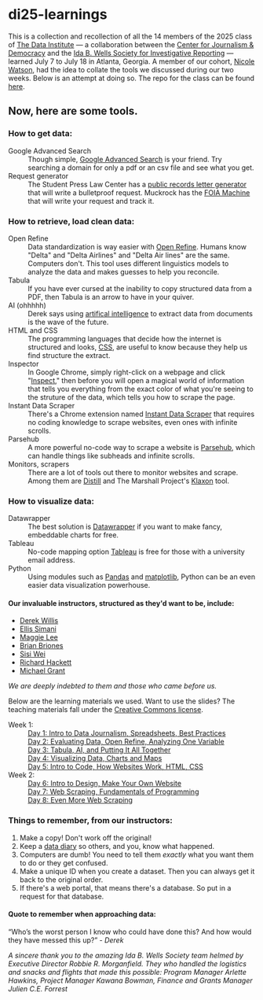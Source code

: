 # di25-learnings
<p class="intro">
This is a collection and recollection of all the 14 members of the 2025 class of <a href="https://cjddatainstitute.org/">The Data Institute</a> — a collaboration between the <a href="https://cfjd.howard.edu/">Center for Journalism & Democracy</a> and the <a href="https://idabwellssociety.org/">Ida B. Wells Society for Investigative Reporting</a> — learned July 7 to July 18 in Atlanta, Georgia. A member of our cohort, <a href="https://www.ncat.edu/employee-bio.php?directoryID=690815680">Nicole Watson</a>, had the idea to collate the tools we discussed during our two weeks. Below is an attempt at doing so. The repo for the class can be found <a href="https://github.com/cjddatainstitute/data-institute-2025/blob/main/README.md">here</a>.
</p>

<h2>Now, here are some tools.</h2>

<dl class="get_data">
<h3>How to get data:</h3>
  <dt>Google Advanced Search</dt>
    <dd>Though simple, <a href="https://www.google.com/advanced_search">Google Advanced Search</a> is your friend. Try searching a domain for only a pdf or an csv file and see what you get.</dd>
<dt>Request generator</dt>
  <dd>The Student Press Law Center has a <a href="https://splc.org/lettergenerator/"> public records letter generator</a> that will write a bulletproof request. Muckrock has the <a href="https://www.foiamachine.org/">FOIA Machine</a> that will write your request and track it.</dd>
</dl class="get_data">

<dl class="clean_data">
<h3>How to retrieve, load clean data:</h3>
  <dt>Open Refine</dt>
    <dd>Data standardization is way easier with <a href="https://propublica.s3.amazonaws.com/data-institute/open-refine-2025.pdf">Open Refine<a>. Humans know "Delta" and "Delta Airlines" and "Delta Air lines" are the same. Computers don't. This tool uses different linguistics models to analyze the data and makes guesses to help you reconcile.</dd>
  <dt>Tabula</dt>
    <dd>If you have ever cursed at the inability to copy structured data from a PDF, then <a href+"https://tabula.technology/">Tabula</a> is an arrow to have in your quiver.</dd>
  <dt>AI (ohhhhh)</dt>
    <dd>Derek says using <a href="https://docs.google.com/presentation/d/1k_Mui_M5SeDKGyhbAdFw-awfDHHYoOoRHiLrv_FGtRg/edit">artifical intelligence</a> to extract data from documents is the wave of the future.  </dd>
  <dt>HTML and CSS</dt>
    <dd>The programming languages that decide how the internet is structured and looks, <a href="https://projects.propublica.org/graphics/images/data-institute/presentations/2017/html.pdf>HTML</a> and <a href="https://projects.propublica.org/graphics/images/data-institute/presentations/2017/css.pdf>CSS</a>, are useful to know because they help us find structure the extract.</dd>
  <dt>Inspector</dt>
      <dd>In Google Chrome, simply right-click on a webpage and click "<a href="https://developer.chrome.com/docs/devtools/open">Inspect</a>," then before you will open a magical world of information that tells you everything from the exact color of what you're seeing to the struture of the data, which tells you how to scrape the page.</dd>
  <dt>Instant Data Scraper</dt>
      <dd>There's a Chrome extension named <a href="https://chromewebstore.google.com/detail/instant-data-scraper/ofaokhiedipichpaobibbnahnkdoiiah?hl=en-US">Instant Data Scraper</a> that requires no coding knowledge to scrape websites, even ones with infinite scrolls.</dd>
  <dt>Parsehub</dt>
      <dd>A more powerful no-code way to scrape a website is <a href="https://parsehub.com/">Parsehub</a>, which can handle things like subheads and infinite scrolls.</dd>
  <dt>Monitors, scrapers</dt>
      <dd>There are a lot of tools out there to monitor websites and scrape. Among them are <a href="https://distill.io/">Distill</a> and The Marshall Project's <a href="https://www.newsklaxon.org/">Klaxon</a> tool.</dd>
</dl class="clean_data">

<dl class="viz_data">
<h3>How to visualize data:</h3>
    <dt>Datawrapper</dt>
      <dd>The best solution is <a href="https://www.datawrapper.de/">Datawrapper</a> if you want to make fancy, embeddable charts for free.</dd>
    <dt>Tableau</dt>
      <dd>No-code mapping option <a href="https://www.tableau.com/trial/visualize-your-data">Tableau</a> is free for those with a university email address.</dd>
    <dt>Python</dt>
      <dd>Using modules such as <a href="https://github.com/cjddatainstitute/data-institute-2025/blob/main/real-estate-gentrification-analysis-main/wiki/common_pandas_operations.md">Pandas</a> and <a href="https://matplotlib.org/">matplotlib</a>, Python can be an even easier data visualization powerhouse.</dd>
</dl class="viz_data">

<h4>Our invaluable instructors, structured as they'd want to be, include:</h4>
<ul class="instructor">
  <li><a href="https://thescoop.org/now/">Derek Willis</a></li>
  <li><a href="https://github.com/ellissimani">Ellis Simani</a></li>
  <li><a href="http://maggielee.net/">Maggie Lee</a></li>
  <li><a href="https://research.auctr.edu/prf.php?id=5a89da03-7cdb-11ed-9922-0ad758b798c3">Brian Briones</a></li>
  <li><a href="https://sisiwei.com/">Sisi Wei</a></li>
  <li><a href="https://www.linkedin.com/in/richard-hackett/">Richard Hackett</a></li>
  <li><a href="https://mikegrant.me/">Michael Grant</a></li>
</ul class="instructor">
  
<p><i>We are deeply indebted to them and those who came before us.</i></p>

<p>Below are the learning materials we used. Want to use the slides? The teaching materials fall under the <a href="https://creativecommons.org/licenses/by-nc-nd/3.0/us/">Creative Commons license</a>.</p>

<dl class="weeks">
<dt>Week 1:</dt>
  <dd><a href="https://github.com/cjddatainstitute/data-institute-2025/#day-1">Day 1: Intro to Data Journalism, Spreadsheets, Best Practices</a></dd>
  <dd><a href="https://github.com/cjddatainstitute/data-institute-2025/#day-2">Day 2: Evaluating Data, Open Refine, Analyzing One Variable</a></dd>
  <dd><a href="https://github.com/cjddatainstitute/data-institute-2025/#day-3">Day 3: Tabula, AI, and Putting It All Together</a></dd>
  <dd><a href="https://github.com/cjddatainstitute/data-institute-2025/#day-4">Day 4: Visualizing Data, Charts and Maps</a></dd>
  <dd><a href="https://github.com/cjddatainstitute/data-institute-2025/#day-5">Day 5: Intro to Code, How Websites Work, HTML, CSS</a></dd>
<dt>Week 2:</dt>
  <dd><a href="https://github.com/cjddatainstitute/data-institute-2025/#day-6">Day 6: Intro to Design, Make Your Own Website</a></dd>
  <dd><a href="https://github.com/cjddatainstitute/data-institute-2025/#day-7">Day 7: Web Scraping, Fundamentals of Programming</a></dd>
  <dd><a href="https://github.com/cjddatainstitute/data-institute-2025/#day-8">Day 8: Even More Web Scraping</a></dd>
</dl class="weeks">

<h3>Things to remember, from our instructors:</h3>
  <ol>
    <li>Make a copy! Don't work off the original!</li>
    <li>Keep a <a href="https://cronkitedata.github.io/cronkite-docs/general/04-data-diary.html">data diary</a> so others, and you, know what happened.</li> 
    <li>Computers are dumb! You need to tell them <i>exactly</i> what you want them to do or they get confused.</li>
    <li>Make a unique ID when you create a dataset. Then you can always get it back to the original order.</li>
    <li>If there's a web portal, that means there's a database. So put in a request for that database.</li>
  </ol>

<h4>Quote to remember when approaching data:</h4>
<p class="kicker">“Who’s the worst person I know who could have done this? And how would they have messed this up?” - <i>Derek</i></p>

<p><i>A sincere thank you to the amazing Ida B. Wells Society team helmed by Executive Director Robbie R. Morganfield. They who handled the logistics and snacks and flights that made this possible: Program Manager Arlette Hawkins, Project Manager Kawana Bowman, Finance and Grants Manager Julien C.E. Forrest</i></p>

<!--This code was written by Ben Brasch doing his best while recovering from a Mary Mac's four-piece chicken lunch, so sorry if anything is wrong.-->
